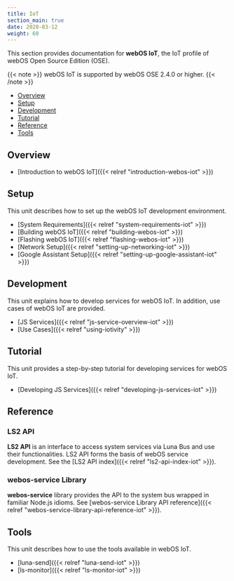 ```yaml
---
title: IoT
section_main: true
date: 2020-03-12
weight: 60
---
```


This section provides documentation for **webOS IoT**, the IoT profile of webOS Open Source Edition (OSE).

{{< note >}}
webOS IoT is supported by webOS OSE 2.4.0 or higher.
{{< /note >}}

* [Overview](#overview)
* [Setup](#setup)
* [Development](#development)
* [Tutorial](#tutorial)
* [Reference](#reference)
* [Tools](#tools)

## Overview

* [Introduction to webOS IoT]({{< relref "introduction-webos-iot" >}})

## Setup

This unit describes how to set up the webOS IoT development environment.

* [System Requirements]({{< relref "system-requirements-iot" >}})
* [Building webOS IoT]({{< relref "building-webos-iot" >}})
* [Flashing webOS IoT]({{< relref "flashing-webos-iot" >}})
* [Network Setup]({{< relref "setting-up-networking-iot" >}})
* [Google Assistant Setup]({{< relref "setting-up-google-assistant-iot" >}})

## Development

This unit explains how to develop services for webOS IoT. In addition, use cases of webOS IoT are provided.

* [JS Services]({{< relref "js-service-overview-iot" >}})
* [Use Cases]({{< relref "using-iotivity" >}})

## Tutorial

This unit provides a step-by-step tutorial for developing services for webOS IoT.

* [Developing JS Services]({{< relref "developing-js-services-iot" >}})

## Reference

### LS2 API

**LS2 API** is an interface to access system services via Luna Bus and use their functionalities. LS2 API forms the basis of webOS service development. See the [LS2 API index]({{< relref "ls2-api-index-iot" >}}).

### webos-service Library

**webos-service** library provides the API to the system bus wrapped in familiar Node.js idioms. See [webos-service Library API reference]({{< relref "webos-service-library-api-reference-iot" >}}).

## Tools

This unit describes how to use the tools available in webOS IoT.

* [luna-send]({{< relref "luna-send-iot" >}})
* [ls-monitor]({{< relref "ls-monitor-iot" >}})
